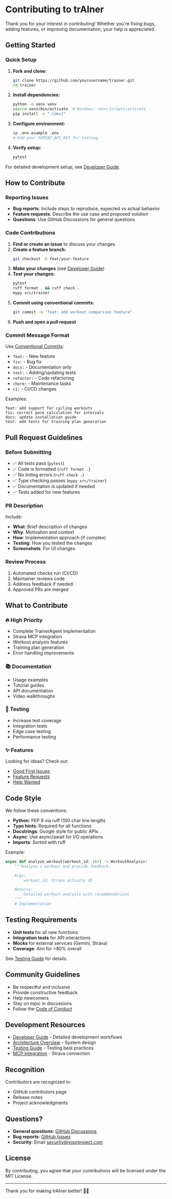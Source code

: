 # Contributing to trAIner

Thank you for your interest in contributing! Whether you're fixing bugs, adding features, or improving documentation, your help is appreciated.

## Getting Started

### Quick Setup

1. **Fork and clone:**
   ```bash
   git clone https://github.com/yourusername/trainer.git
   cd trainer
   ```

2. **Install dependencies:**
   ```bash
   python -m venv venv
   source venv/bin/activate  # Windows: venv\Scripts\activate
   pip install -e ".[dev]"
   ```

3. **Configure environment:**
   ```bash
   cp .env.example .env
   # Add your GEMINI_API_KEY for testing
   ```

4. **Verify setup:**
   ```bash
   pytest
   ```

For detailed development setup, see [Developer Guide](docs/developers.md).

## How to Contribute

### Reporting Issues

- **Bug reports**: Include steps to reproduce, expected vs actual behavior
- **Feature requests**: Describe the use case and proposed solution
- **Questions**: Use GitHub Discussions for general questions

### Code Contributions

1. **Find or create an issue** to discuss your changes
2. **Create a feature branch:**
   ```bash
   git checkout -b feat/your-feature
   ```
3. **Make your changes** (see [Developer Guide](docs/developers.md))
4. **Test your changes:**
   ```bash
   pytest
   ruff format . && ruff check .
   mypy src/trainer
   ```
5. **Commit using conventional commits:**
   ```bash
   git commit -m "feat: add workout comparison feature"
   ```
6. **Push and open a pull request**

### Commit Message Format

Use [Conventional Commits](https://www.conventionalcommits.org/):

- `feat:` - New feature
- `fix:` - Bug fix
- `docs:` - Documentation only
- `test:` - Adding/updating tests
- `refactor:` - Code refactoring
- `chore:` - Maintenance tasks
- `ci:` - CI/CD changes

Examples:
```
feat: add support for cycling workouts
fix: correct pace calculation for intervals
docs: update installation guide
test: add tests for training plan generation
```

## Pull Request Guidelines

### Before Submitting

- ✅ All tests pass (`pytest`)
- ✅ Code is formatted (`ruff format .`)
- ✅ No linting errors (`ruff check .`)
- ✅ Type checking passes (`mypy src/trainer`)
- ✅ Documentation is updated if needed
- ✅ Tests added for new features

### PR Description

Include:
- **What**: Brief description of changes
- **Why**: Motivation and context
- **How**: Implementation approach (if complex)
- **Testing**: How you tested the changes
- **Screenshots**: For UI changes

### Review Process

1. Automated checks run (CI/CD)
2. Maintainer reviews code
3. Address feedback if needed
4. Approved PRs are merged

## What to Contribute

### 🔥 High Priority

- Complete TrainerAgent implementation
- Strava MCP integration
- Workout analysis features
- Training plan generation
- Error handling improvements

### 📚 Documentation

- Usage examples
- Tutorial guides
- API documentation
- Video walkthroughs

### 🧪 Testing

- Increase test coverage
- Integration tests
- Edge case testing
- Performance testing

### ✨ Features

Looking for ideas? Check out:
- [Good First Issues](https://github.com/yourusername/trainer/labels/good%20first%20issue)
- [Feature Requests](https://github.com/yourusername/trainer/labels/enhancement)
- [Help Wanted](https://github.com/yourusername/trainer/labels/help%20wanted)

## Code Style

We follow these conventions:

- **Python**: PEP 8 via ruff (100 char line length)
- **Type hints**: Required for all functions
- **Docstrings**: Google style for public APIs
- **Async**: Use async/await for I/O operations
- **Imports**: Sorted with ruff

Example:
```python
async def analyze_workout(workout_id: str) -> WorkoutAnalysis:
    """Analyze a workout and provide feedback.

    Args:
        workout_id: Strava activity ID

    Returns:
        Detailed workout analysis with recommendations
    """
    # Implementation
```

## Testing Requirements

- **Unit tests** for all new functions
- **Integration tests** for API interactions
- **Mocks** for external services (Gemini, Strava)
- **Coverage**: Aim for >80% overall

See [Testing Guide](docs/testing.md) for details.

## Community Guidelines

- Be respectful and inclusive
- Provide constructive feedback
- Help newcomers
- Stay on topic in discussions
- Follow the [Code of Conduct](CODE_OF_CONDUCT.md)

## Development Resources

- [Developer Guide](docs/developers.md) - Detailed development workflows
- [Architecture Overview](docs/architecture.md) - System design
- [Testing Guide](docs/testing.md) - Testing best practices
- [MCP Integration](docs/mcp-integration.md) - Strava connection

## Recognition

Contributors are recognized in:
- GitHub contributors page
- Release notes
- Project acknowledgments

## Questions?

- **General questions**: [GitHub Discussions](https://github.com/yourusername/trainer/discussions)
- **Bug reports**: [GitHub Issues](https://github.com/yourusername/trainer/issues)
- **Security**: Email security@yourproject.com

## License

By contributing, you agree that your contributions will be licensed under the MIT License.

---

Thank you for making trAIner better! 🏃‍♂️
